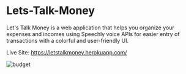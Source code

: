 # Lets-Talk-Money

Let's Talk Money is a web application that helps you
organize your expenses and incomes using Speechly voice APIs
for easier entry of transactions with a colorful and
user-friendly UI.

Live Site: https://letstalkmoney.herokuapp.com/

![budget](https://user-images.githubusercontent.com/54595904/121560950-09435200-c9e6-11eb-9581-44f9626fb220.PNG)
